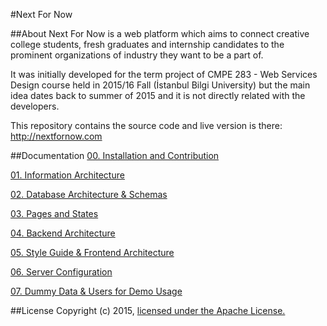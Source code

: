 #Next For Now

##About
Next For Now is a web platform which aims to connect creative college students, fresh graduates and internship candidates to the prominent organizations of industry they want to be a part of.

It was initially developed for the term project of CMPE 283 - Web Services Design course held in 2015/16 Fall (İstanbul Bilgi University) but the main idea dates back to summer of 2015 and it is not directly related with the developers.

This repository contains the source code and live version is there: http://nextfornow.com

##Documentation
[00. Installation and Contribution](docs/0_installation_and_contribution.md)

[01. Information Architecture](docs/1_information_architecture.md)

[02. Database Architecture & Schemas](docs/2_database_architecture.md)

[03. Pages and States](docs/3_pages_and_states.md)

[04. Backend Architecture](docs/4_backend_architecture.md)

[05. Style Guide & Frontend Architecture](docs/5_frontend_architecture.md)

[06. Server Configuration](docs/6_server_configuration.md)

[07. Dummy Data & Users for Demo Usage](docs/7_dummy_demo.md)

##License
Copyright (c) 2015, [licensed under the Apache License.](LICENSE)